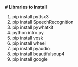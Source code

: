 **# Libraries to install**

1. pip install pyttsx3
2. pip install SpeechRecognition
3. pip install pywhatkit
4. python intro.py
5. pip install vosk
6. pip install wheel
7. pip install pyaudio
8. pip install beautifulsoup4
9. pip install google
